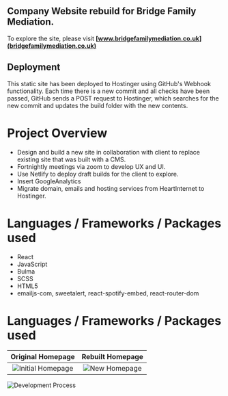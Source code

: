 ## Company Website rebuild for Bridge Family Mediation. 

To explore the site, please visit **[www.bridgefamilymediation.co.uk](bridgefamilymediation.co.uk)**


## Deployment

This static site has been deployed to Hostinger using GitHub's Webhook functionality. Each time there is a new commit and all checks have been passed, GitHub sends a POST request to Hostinger, which searches for the new commit and updates the build folder with the new contents. 

# Project Overview

- Design and build a new site in collaboration with client to replace existing site that was  built with a CMS. 
- Fortnightly meetings via zoom to develop UX and UI. 
- Use Netlify to deploy draft builds for the client to explore.
- Insert GoogleAnalytics
- Migrate domain, emails and hosting services from HeartInternet to Hostinger. 


# Languages / Frameworks / Packages used
- React
- JavaScript
- Bulma
- SCSS
- HTML5
- emailjs-com, sweetalert, react-spotify-embed, react-router-dom 

# Languages / Frameworks / Packages used

|                                                          Original Homepage                                                          |                                                         Rebuilt Homepage                                                          |
| :---------------------------------------------------------------------------------------------------------------------------------: | :-------------------------------------------------------------------------------------------------------------------------------: |
| ![Initial Homepage](https://res.cloudinary.com/dj7e2jadx/image/upload/v1667212583/Screenshot_2022-10-31_at_10.35.18-min_sydljd.png) | ![New Homepage](https://res.cloudinary.com/dj7e2jadx/image/upload/v1667212483/Screenshot_2022-10-31_at_10.27.26-min_1_obbhva.png) |

![Development Process](https://res.cloudinary.com/dj7e2jadx/image/upload/v1667212195/Screenshot_2022-10-31_at_10.29.43_kc5gye.png)




